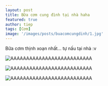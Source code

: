 ```yaml
---
layout: post
title: Bữa cơm cung đình tại nhà haha
featured: true
author: tiep
tags: [Cơm]
image: '/images/posts/buacomcungdinh/1.jpg'
---
```


Bữa cơm thịnh xoạn nhất... tự nấu tại nhà :v

![AAAAAAAAAAAAAAAAAAAAAAAAAA](https://cdn.ngothuy.com/assets/img/buacomcungdinh/2.jpg)

![AAAAAAAAAAAAAAAAAAAAAAAAAA](https://cdn.ngothuy.com/assets/img/buacomcungdinh/3.jpg)

![AAAAAAAAAAAAAAAAAAAAAAAAAA](https://cdn.ngothuy.com/assets/img/buacomcungdinh/4.jpg)
